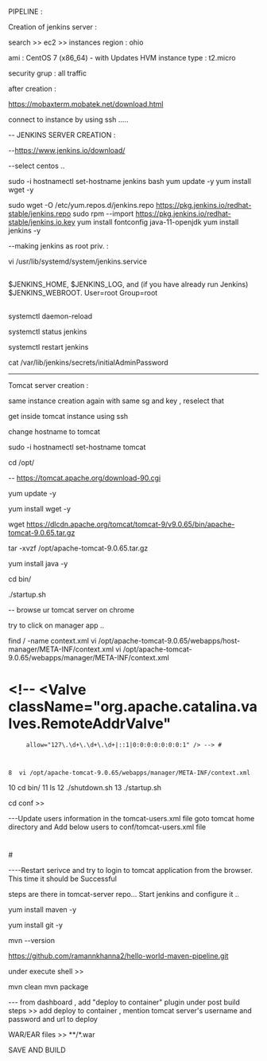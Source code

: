 PIPELINE :


Creation of jenkins server :

search >> ec2 >> instances
region : ohio

 ami : CentOS 7 (x86_64) - with Updates HVM
instance type : t2.micro

security grup : all traffic

after creation :

https://mobaxterm.mobatek.net/download.html

connect to instance by using ssh .....

--
JENKINS SERVER CREATION :

--https://www.jenkins.io/download/

--select centos ..


sudo -i
 hostnamectl set-hostname jenkins
 bash
yum update -y
yum install wget -y


sudo wget -O /etc/yum.repos.d/jenkins.repo https://pkg.jenkins.io/redhat-stable/jenkins.repo
sudo rpm --import https://pkg.jenkins.io/redhat-stable/jenkins.io.key
yum install fontconfig java-11-openjdk
yum install jenkins -y


--making jenkins as root priv. :

vi /usr/lib/systemd/system/jenkins.service

##
$JENKINS_HOME, $JENKINS_LOG, and (if you have already run Jenkins)
$JENKINS_WEBROOT.
User=root Group=root
##

systemctl daemon-reload

systemctl status jenkins

systemctl restart jenkins

cat /var/lib/jenkins/secrets/initialAdminPassword

-----


Tomcat server creation :

same instance creation again with same sg and key , reselect that

get inside tomcat instance using ssh

change hostname to tomcat

 sudo -i
hostnamectl set-hostname tomcat

cd /opt/

-- https://tomcat.apache.org/download-90.cgi

yum update -y

yum install wget -y

wget https://dlcdn.apache.org/tomcat/tomcat-9/v9.0.65/bin/apache-tomcat-9.0.65.tar.gz

tar -xvzf /opt/apache-tomcat-9.0.65.tar.gz

yum install java -y

cd bin/

./startup.sh

-- browse ur tomcat server on chrome


try to click on manager app ..

find / -name context.xml
       vi /opt/apache-tomcat-9.0.65/webapps/host-manager/META-INF/context.xml
       vi /opt/apache-tomcat-9.0.65/webapps/manager/META-INF/context.xml
       
       

# <!--  <Valve className="org.apache.catalina.valves.RemoteAddrValve"
         allow="127\.\d+\.\d+\.\d+|::1|0:0:0:0:0:0:0:1" /> --> #
         
         

    8  vi /opt/apache-tomcat-9.0.65/webapps/manager/META-INF/context.xml
  
   10  cd bin/
   11  ls
   12  ./shutdown.sh
   13  ./startup.sh


cd conf >>

---Update users information in the tomcat-users.xml file goto tomcat home directory and Add below users to conf/tomcat-users.xml file



# <role rolename="admin-gui,manager-gui,manager-script,manager-jmx,manager-status,admin-gui"/>
  <user username="tomcat" password="s3cret" roles="admin-gui,manager-gui,manager-script"/> #
  
  

----Restart serivce and try to login to tomcat application from the browser. This time it should be Successful








steps are there in tomcat-server repo...
Start jenkins and configure it ..

yum install maven -y

yum install git -y

mvn --version

https://github.com/ramannkhanna2/hello-world-maven-pipeline.git

under execute shell >>

mvn clean mvn package

--- from dashboard , add "deploy to container" plugin under post build steps >> add deploy to container , mention tomcat server's username and password and url to deploy

WAR/EAR files >> **/*.war

SAVE AND BUILD
